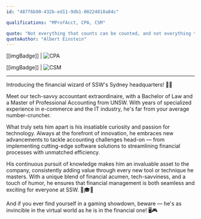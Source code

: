 ```yaml
---
id: "487f6b90-432b-ed11-9db1-00224818a84c"

qualifications: "MProfAcct, CPA, CSM"

quote: "Not everything that counts can be counted, and not everything that can be counted counts"
quoteAuthor: "Albert Einstein"
---
```


[[imgBadge]]
| ![CPA](../badges/CPA-Australia.png)

[[imgBadge]]
| ![CSM](../badges/Certification-scrumalliance-master.png)

---
Introducing the financial wizard of SSW's Sydney headquarters! 🧙‍♂️ 

Meet our tech-savvy accountant extraordinaire, with a Bachelor of Law and a Master of Professional Accounting from UNSW. With years of specialized experience in e-commerce and the IT industry, he's far from your average number-cruncher.

What truly sets him apart is his insatiable curiosity and passion for technology. Always at the forefront of innovation, he embraces new advancements to tackle accounting challenges head-on — from implementing cutting-edge software solutions to streamlining financial processes with unmatched efficiency.

His continuous pursuit of knowledge makes him an invaluable asset to the company, consistently adding value through every new tool or technique he masters. With a unique blend of financial acumen, tech-savviness, and a touch of humor, he ensures that financial management is both seamless and exciting for everyone at SSW. 🌟🎓💡

And if you ever find yourself in a gaming showdown, beware — he's as invincible in the virtual world as he is in the financial one! 🖥️🎮
